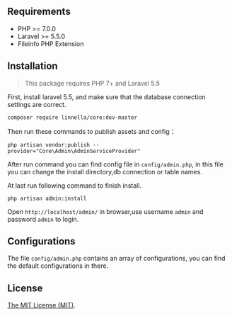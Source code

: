 
Requirements
------------
 - PHP >= 7.0.0
 - Laravel >= 5.5.0
 - Fileinfo PHP Extension
 
Installation
------------

> This package requires PHP 7+ and Laravel 5.5

First, install laravel 5.5, and make sure that the database connection settings are correct.

```
composer require linnella/core:dev-master
```

Then run these commands to publish assets and config：

```
php artisan vendor:publish --provider="Core\Admin\AdminServiceProvider"
```
After run command you can find config file in `config/admin.php`, in this file you can change the install directory,db connection or table names.

At last run following command to finish install. 
```
php artisan admin:install
```

Open `http://localhost/admin/` in browser,use username `admin` and password `admin` to login.

Configurations
------------
The file `config/admin.php` contains an array of configurations, you can find the default configurations in there.



License
------------
 [The MIT License (MIT)](LICENSE).
